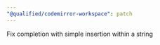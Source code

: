 ```yaml
---
"@qualified/codemirror-workspace": patch
---
```


Fix completion with simple insertion within a string
